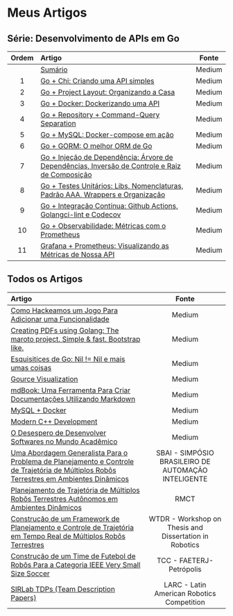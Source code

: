 # Meus Artigos

## Série: Desenvolvimento de APIs em Go

| Ordem | Artigo                                                                                                                                                                                 | Fonte  |
|:-----:|:---------------------------------------------------------------------------------------------------------------------------------------------------------------------------------------|:------:|
|       | [Sumário](https://medium.com/@johnfercher/desenvolvimento-de-apis-em-go-64f945b11d2b)                                                                                                  | Medium |
|   1   | [Go + Chi: Criando uma API simples](https://johnfercher.medium.com/go-chi-bb84f8bd401b)                                                                                                | Medium |
|   2   | [Go + Project Layout: Organizando a Casa](https://johnfercher.medium.com/go-project-layout-6fd0f47ec9c3)                                                                               | Medium |
|   3   | [Go + Docker: Dockerizando uma API](https://johnfercher.medium.com/go-docker-7ad3d0ab1933)                                                                                             | Medium |
|   4   | [Go + Repository + Command-Query Separation](https://johnfercher.medium.com/go-repository-command-query-separation-337d94ac4c4c)                                                       | Medium |
|   5   | [Go + MySQL: Docker-compose em ação](https://johnfercher.medium.com/go-mysql-8de1ce0abc8a)                                                                                             | Medium |
|   6   | [Go + GORM: O melhor ORM de Go](https://johnfercher.medium.com/go-gorm-368b718504e6)                                                                                                   | Medium |
|   7   | [Go + Injeção de Dependência: Árvore de Dependências, Inversão de Controle e Raiz de Composição](https://johnfercher.medium.com/go-inje%C3%A7%C3%A3o-de-depend%C3%AAncia-5fa4c2cb2d83) | Medium |
|   8   | [Go + Testes Unitários: Libs, Nomenclaturas, Padrão AAA, Wrappers e Organização](https://johnfercher.medium.com/go-testes-unit%C3%A1rios-f44d2e9399e6)                                 | Medium |
|   9   | [Go + Integração Contínua: Github Actions, Golangci-lint e Codecov](https://johnfercher.medium.com/go-integra%C3%A7%C3%A3o-cont%C3%ADnua-f7005dd822a1)                                 | Medium |
|  10   | [Go + Observabilidade: Métricas com o Prometheus ](https://johnfercher.medium.com/go-observabilidade-739b6d6b649c)                                                                     | Medium |
|  11   | [Grafana + Prometheus: Visualizando as Métricas de Nossa API](https://johnfercher.medium.com/go-grafana-2b1419f7a99d)                                                                  | Medium |

## Todos os Artigos

| Artigo                                                                                                                                                                                                                     |                         Fonte                          |
|:---------------------------------------------------------------------------------------------------------------------------------------------------------------------------------------------------------------------------|:------------------------------------------------------:|
| [Como Hackeamos um Jogo Para Adicionar uma Funcionalidade](https://johnathanfercher.medium.com/como-hackeamos-um-jogo-para-adicionar-uma-funcionalidade-80842f3764e0)                                                      |                         Medium                         |
| [Creating PDFs using Golang: The maroto project. Simple & fast. Bootstrap like.](https://medium.com/@johnathanfercher/creating-pdfs-using-golang-98b722e99d6d)                                                             |                         Medium                         |
| [Esquisitices de Go: Nil != Nil e mais umas coisas](https://medium.com/@johnathanfercher/esquisitices-de-go-a52548d1334f)                                                                                                  |                         Medium                         |
| [Gource Visualization](https://medium.com/@johnathanfercher/gource-visualization-6da173d103ef)                                                                                                                             |                         Medium                         |
| [mdBook: Uma Ferramenta Para Criar Documentações Utilizando Markdown](https://medium.com/@johnathanfercher/mdbook-uma-ferramenta-para-criar-documenta%C3%A7%C3%B5es-utilizando-markdown-c30c9dfa5c9f)                      |                         Medium                         |
| [MySQL + Docker](https://medium.com/@johnathanfercher/mysql-docker-7ff6d50d6cf1)                                                                                                                                           |                         Medium                         |
| [Modern C++ Development](https://medium.com/@johnathanfercher/modern-c-development-dbe71ee5e969)                                                                                                                           |                         Medium                         |
| [O Desespero de Desenvolver Softwares no Mundo Acadêmico](https://medium.com/@johnathanfercher/o-desespero-de-desenvolver-softwares-no-mundo-acad%C3%AAmico-2dc90bd7971a)                                                  |                         Medium                         |
| [Uma Abordagem Generalista Para o Problema de Planejamento e Controle de Trajetória de Múltiplos Robôs Terrestres em Ambientes Dinâmicos](https://github.com/johnfercher/software/blob/main/assets/docs/articles/sbai.pdf) | SBAI - SIMPÓSIO BRASILEIRO DE AUTOMAÇÃO INTELIGENTE |
| [Planejamento de Trajetória de Múltiplos Robôs Terrestres Autônomos em Ambientes Dinâmicos](https://github.com/johnfercher/software/blob/main/assets/docs/articles/rmct.pdf)                                                                                                                 |                          RMCT                          |
| [Construção de um Framework de Planejamento e Controle de Trajetória em Tempo Real de Múltiplos Robôs Terrestres](https://github.com/johnfercher/software/blob/main/assets/docs/articles/wtdr.pdf)                         | WTDR - Workshop on Thesis and Dissertation in Robotics |
| [Construção de um Time de Futebol de Robôs Para a Categoria IEEE Very Small Size Soccer](https://github.com/johnfercher/software/blob/main/assets/docs/articles/tcc.pdf)                                                   |                TCC - FAETERJ-Petrópolis                |
| [SIRLab TDPs (Team Description Papers)](https://github.com/johnfercher/software/tree/main/assets/docs/articles/tdps)                                                                                                       |       LARC - Latin American Robotics Competition       |

